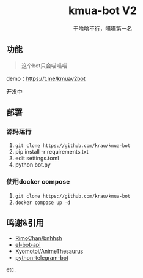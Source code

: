 <div align="center">

# kmua-bot V2

干啥啥不行，喵喵第一名
</div>

## 功能
>
> 这个bot只会喵喵喵

demo：<https://t.me/kmuav2bot>

开发中

## 部署

### 源码运行

1. `git clone https://github.com/krau/kmua-bot`
2. pip install -r requirements.txt
3. edit settings.toml
4. python bot.py

### 使用docker compose

1. `git clone https://github.com/krau/kmua-bot`
2. `docker compose up -d`

## 鸣谢&引用

- [RimoChan/bnhhsh](https://github.com/RimoChan/bnhhsh)
- [el-bot-api](https://github.com/ElpsyCN/el-bot-api)
- [Kyomotoi/AnimeThesaurus](https://github.com/Kyomotoi/AnimeThesaurus)
- [python-telegram-bot](https://github.com/python-telegram-bot/python-telegram-bot)

etc.
